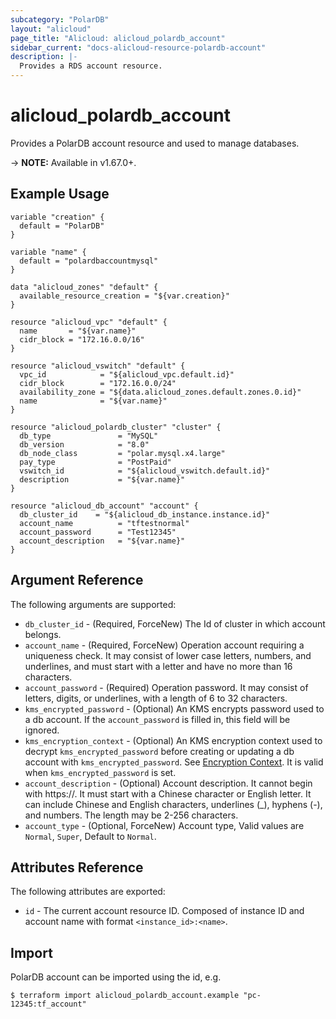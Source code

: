 ```yaml
---
subcategory: "PolarDB"
layout: "alicloud"
page_title: "Alicloud: alicloud_polardb_account"
sidebar_current: "docs-alicloud-resource-polardb-account"
description: |-
  Provides a RDS account resource.
---
```


# alicloud\_polardb\_account

Provides a PolarDB account resource and used to manage databases.

-> **NOTE:** Available in v1.67.0+. 

## Example Usage

```
variable "creation" {
  default = "PolarDB"
}

variable "name" {
  default = "polardbaccountmysql"
}

data "alicloud_zones" "default" {
  available_resource_creation = "${var.creation}"
}

resource "alicloud_vpc" "default" {
  name       = "${var.name}"
  cidr_block = "172.16.0.0/16"
}

resource "alicloud_vswitch" "default" {
  vpc_id            = "${alicloud_vpc.default.id}"
  cidr_block        = "172.16.0.0/24"
  availability_zone = "${data.alicloud_zones.default.zones.0.id}"
  name              = "${var.name}"
}

resource "alicloud_polardb_cluster" "cluster" {
  db_type               = "MySQL"
  db_version            = "8.0"
  db_node_class         = "polar.mysql.x4.large"
  pay_type              = "PostPaid"
  vswitch_id            = "${alicloud_vswitch.default.id}"
  description           = "${var.name}"
}

resource "alicloud_db_account" "account" {
  db_cluster_id    = "${alicloud_db_instance.instance.id}"
  account_name          = "tftestnormal"
  account_password      = "Test12345"
  account_description   = "${var.name}"
}
```

## Argument Reference

The following arguments are supported:

* `db_cluster_id` - (Required, ForceNew) The Id of cluster in which account belongs.
* `account_name` - (Required, ForceNew) Operation account requiring a uniqueness check. It may consist of lower case letters, numbers, and underlines, and must start with a letter and have no more than 16 characters.
* `account_password` - (Required) Operation password. It may consist of letters, digits, or underlines, with a length of 6 to 32 characters.
* `kms_encrypted_password` - (Optional) An KMS encrypts password used to a db account. If the `account_password` is filled in, this field will be ignored.
* `kms_encryption_context` - (Optional) An KMS encryption context used to decrypt `kms_encrypted_password` before creating or updating a db account with `kms_encrypted_password`. See [Encryption Context](https://www.alibabacloud.com/help/doc-detail/42975.htm). It is valid when `kms_encrypted_password` is set.
* `account_description` - (Optional) Account description. It cannot begin with https://. It must start with a Chinese character or English letter. It can include Chinese and English characters, underlines (_), hyphens (-), and numbers. The length may be 2-256 characters.
* `account_type` - (Optional, ForceNew) Account type, Valid values are `Normal`, `Super`, Default to `Normal`.

## Attributes Reference

The following attributes are exported:

* `id` - The current account resource ID. Composed of instance ID and account name with format `<instance_id>:<name>`.

## Import

PolarDB account can be imported using the id, e.g.

```
$ terraform import alicloud_polardb_account.example "pc-12345:tf_account"
```